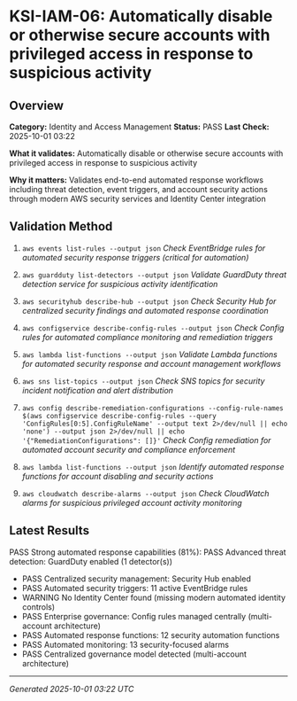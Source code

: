 # KSI-IAM-06: Automatically disable or otherwise secure accounts with privileged access in response to suspicious activity

## Overview

**Category:** Identity and Access Management
**Status:** PASS
**Last Check:** 2025-10-01 03:22

**What it validates:** Automatically disable or otherwise secure accounts with privileged access in response to suspicious activity

**Why it matters:** Validates end-to-end automated response workflows including threat detection, event triggers, and account security actions through modern AWS security services and Identity Center integration

## Validation Method

1. `aws events list-rules --output json`
   *Check EventBridge rules for automated security response triggers (critical for automation)*

2. `aws guardduty list-detectors --output json`
   *Validate GuardDuty threat detection service for suspicious activity identification*

3. `aws securityhub describe-hub --output json`
   *Check Security Hub for centralized security findings and automated response coordination*

4. `aws configservice describe-config-rules --output json`
   *Check Config rules for automated compliance monitoring and remediation triggers*

5. `aws lambda list-functions --output json`
   *Validate Lambda functions for automated security response and account management workflows*

6. `aws sns list-topics --output json`
   *Check SNS topics for security incident notification and alert distribution*

7. `aws config describe-remediation-configurations --config-rule-names $(aws configservice describe-config-rules --query 'ConfigRules[0:5].ConfigRuleName' --output text 2>/dev/null || echo 'none') --output json 2>/dev/null || echo '{"RemediationConfigurations": []}'`
   *Check Config remediation for automated account security and compliance enforcement*

8. `aws lambda list-functions --output json`
   *Identify automated response functions for account disabling and security actions*

9. `aws cloudwatch describe-alarms --output json`
   *Check CloudWatch alarms for suspicious privileged account activity monitoring*

## Latest Results

PASS Strong automated response capabilities (81%): PASS Advanced threat detection: GuardDuty enabled (1 detector(s))
- PASS Centralized security management: Security Hub enabled
- PASS Automated security triggers: 11 active EventBridge rules
- WARNING No Identity Center found (missing modern automated identity controls)
- PASS Enterprise governance: Config rules managed centrally (multi-account architecture)
- PASS Automated response functions: 12 security automation functions
- PASS Automated monitoring: 13 security-focused alarms
- PASS Centralized governance model detected (multi-account architecture)

---
*Generated 2025-10-01 03:22 UTC*